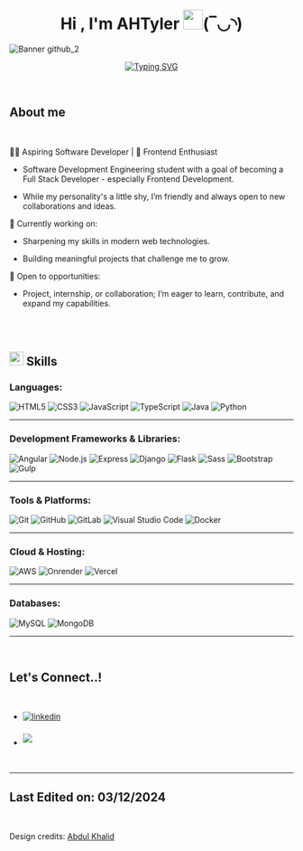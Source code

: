 <h1 align="center"><b>Hi , I'm AHTyler </b><img src="https://media.giphy.com/media/hvRJCLFzcasrR4ia7z/giphy.gif" width="35">(‾◡◝)</h1>

![Banner github_2](https://github.com/user-attachments/assets/bb74da8e-a4dc-45bd-9742-4704ecf5ee5a)
<!-- animation -->
<p align="center">
 <a href="https://git.io/typing-svg"><img src="https://readme-typing-svg.demolab.com?font=Fira+Code&size=24&pause=1000&color=0876FF&background=FFFFFF00&width=500&lines=Software+Development+Engineer.;Junior+Frontend+and+Backend+Dev.;Databases+(SQL%2C+NoSQL).;Use+of+Frameworks+(Angular%2C+React+...%2C).;DevOps+(beginner).;Interests+in+Technology%2C+Games+;Sports%2C+Music%2C+Movies+%26+Series" alt="Typing SVG" /></a>
</p>
<br>

## **About me**

<br>

👨‍💻 Aspiring Software Developer | 🌟 Frontend Enthusiast

- Software Development Engineering student with a goal of becoming a Full Stack Developer - especially Frontend Development.

- While my personality's a little shy, I’m friendly and always open to new collaborations and ideas.

🌱 Currently working on:

- Sharpening my skills in modern web technologies.

- Building meaningful projects that challenge me to grow.

💼 Open to opportunities:

- Project, internship, or collaboration; I’m eager to learn, contribute, and expand my capabilities.

<br><br>

## <img src="https://media2.giphy.com/media/QssGEmpkyEOhBCb7e1/giphy.gif?cid=ecf05e47a0n3gi1bfqntqmob8g9aid1oyj2wr3ds3mg700bl&rid=giphy.gif" width ="25"><b> Skills</b>

### **Languages**:

![HTML5](https://img.shields.io/badge/HTML5-%23E34F26.svg?style=for-the-badge&logo=html5&logoColor=white) ![CSS3](https://img.shields.io/badge/CSS-%231572B6.svg?style=for-the-badge&logo=css3&logoColor=white)  ![JavaScript](https://img.shields.io/badge/JavaScript-%23F7DF1E.svg?style=for-the-badge&logo=javascript&logoColor=black) 
![TypeScript](https://img.shields.io/badge/TypeScript-%232F72B5.svg?style=for-the-badge&logo=typescript&logoColor=white)
![Java](https://img.shields.io/badge/Java-%23F8981D.svg?style=for-the-badge&logo=java&logoColor=white) ![Python](https://img.shields.io/badge/Python-%2314354C.svg?style=for-the-badge&logo=python&logoColor=white)

---

### **Development Frameworks & Libraries**:

![Angular](https://img.shields.io/badge/Angular-%23DD0031.svg?style=for-the-badge&logo=angular&logoColor=white) ![Node.js](https://img.shields.io/badge/Node.js-%23339933.svg?style=for-the-badge&logo=node.js&logoColor=white)
![Express](https://img.shields.io/badge/Express-%23404d59.svg?style=for-the-badge&logo=express&logoColor=white) ![Django](https://img.shields.io/badge/Django-%23092E20.svg?style=for-the-badge&logo=django&logoColor=white)
![Flask](https://img.shields.io/badge/Flask-%23000A16.svg?style=for-the-badge&logo=flask&logoColor=white) ![Sass](https://img.shields.io/badge/Sass-%23CF649A.svg?style=for-the-badge&logo=sass&logoColor=white)
![Bootstrap](https://img.shields.io/badge/Bootstrap-%23563D7C.svg?style=for-the-badge&logo=bootstrap&logoColor=white)
![Gulp](https://img.shields.io/badge/Gulp.js-%23CF4647.svg?style=for-the-badge&logo=gulp&logoColor=white)

---

### **Tools & Platforms**:
![Git](https://img.shields.io/badge/git-%23F05033.svg?style=for-the-badge&logo=git&logoColor=white) ![GitHub](https://img.shields.io/badge/github-%23121011.svg?style=for-the-badge&logo=github&logoColor=white)
![GitLab](https://img.shields.io/badge/GitLab-%23181717.svg?style=for-the-badge&logo=gitlab&logoColor=white) ![Visual Studio Code](https://img.shields.io/badge/Visual%20Studio%20Code-0078d7.svg?style=for-the-badge&logo=visual-studio-code&logoColor=white)
![Docker](https://img.shields.io/badge/Docker-%232496ED.svg?style=for-the-badge&logo=docker&logoColor=white)

---
### **Cloud & Hosting**:
![AWS](https://img.shields.io/badge/AWS-%23FF9900.svg?style=for-the-badge&logo=amazon-aws&logoColor=white) ![Onrender](https://img.shields.io/badge/Onrender-%23000A16.svg?style=for-the-badge&logo=onrender&logoColor=white) ![Vercel](https://img.shields.io/badge/Vercel-%231E1E1E.svg?style=for-the-badge&logo=vercel&logoColor=white)

---

### **Databases**:
![MySQL](https://img.shields.io/badge/MySQL-%234479A1.svg?style=for-the-badge&logo=mysql&logoColor=white) ![MongoDB](https://img.shields.io/badge/MongoDB-%2333A33C.svg?style=for-the-badge&logo=mongodb&logoColor=white)

</p>


-----
<br>

## <b> Let's Connect..!</b><img href="https://github.com/victortelles" width ="80">
<br>
<div align='left'>

<ul>

<li>
<a href="https://linkedin.com/in/vmta" target="_blank">
<img src="https://img.shields.io/badge/linkedin:  vmta-%2300acee.svg?color=405DE6&style=for-the-badge&logo=linkedin&logoColor=white" alt=linkedin style="margin-bottom: 5px;"/>
</a>
</li>

<br>

<li>
<a href="mailto:victor-tah@outlook.com" target="_blank">
<img src="https://img.shields.io/badge/mail%3A%20victor--tah%40outlook.com-blue?style=for-the-badge&logo=microsoft&logoColor=white" style="margin-bottom: 5px;" />


</a>
</li>
	
</ul>
</div>

<br>

---
Last Edited on: 03/12/2024
<br>
---

<br>

Design credits: [Abdul Khalid](https://github.com/0xabdulkhalid)

<!--
**victortelles/victortelles** is a ✨ _special_ ✨ repository because its `README.md` (this file) appears on your GitHub profile.

Here are some ideas to get you started:

- 🔭 I’m currently working on ...
- 🌱 I’m currently learning ...
- 👯 I’m looking to collaborate on ...
- 🤔 I’m looking for help with ...
- 💬 Ask me about ...
- 📫 How to reach me: ...
- 😄 Pronouns: ...
- ⚡ Fun fact: ...
-->

